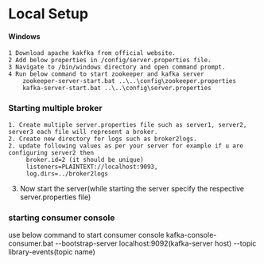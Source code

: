 # Local Setup 
 #### Windows
 	1 Download apache kakfka from official website.
	2 Add below properties in /config/server.properties file.
	3 Navigate to /bin/windows directory and open command prompt.
	4 Run below command to start zookeeper and kafka server
		zookeeper-server-start.bat ..\..\config\zookeeper.properties
		kafka-server-start.bat ..\..\config\server.properties
    
 ### Starting multiple broker
    1. Create multiple server.properties file such as server1, server2, server3 each file will represent a broker.
    2. Create new directory for logs such as broker2logs.
    2. update following values as per your server for example if u are configuring server2 then
         broker.id=2 (it should be unique)
         listeners=PLAINTEXT://localhost:9093,
         log.dirs=../broker2logs
   3. Now start the server(while starting the server specify the respective server.properties file)
   
 ### starting consumer console
   use below command to start consumer console
   kafka-console-consumer.bat --bootstrap-server localhost:9092(kafka-server host) --topic library-events(topic name)
         
